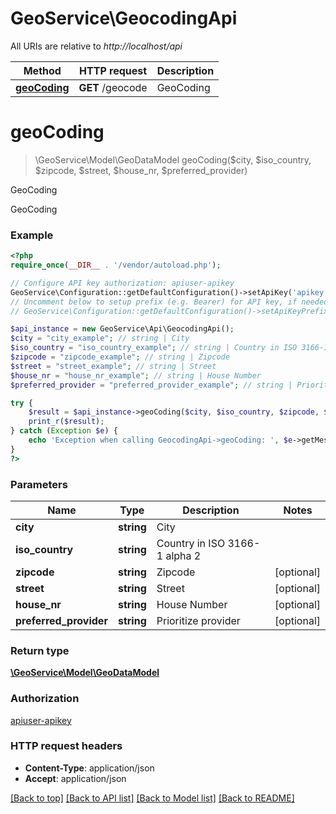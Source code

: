 # GeoService\GeocodingApi

All URIs are relative to *http://localhost/api*

Method | HTTP request | Description
------------- | ------------- | -------------
[**geoCoding**](GeocodingApi.md#geoCoding) | **GET** /geocode | GeoCoding


# **geoCoding**
> \GeoService\Model\GeoDataModel geoCoding($city, $iso_country, $zipcode, $street, $house_nr, $preferred_provider)

GeoCoding

GeoCoding

### Example
```php
<?php
require_once(__DIR__ . '/vendor/autoload.php');

// Configure API key authorization: apiuser-apikey
GeoService\Configuration::getDefaultConfiguration()->setApiKey('apikey', 'YOUR_API_KEY');
// Uncomment below to setup prefix (e.g. Bearer) for API key, if needed
// GeoService\Configuration::getDefaultConfiguration()->setApiKeyPrefix('apikey', 'Bearer');

$api_instance = new GeoService\Api\GeocodingApi();
$city = "city_example"; // string | City
$iso_country = "iso_country_example"; // string | Country in ISO 3166-1 alpha 2
$zipcode = "zipcode_example"; // string | Zipcode
$street = "street_example"; // string | Street
$house_nr = "house_nr_example"; // string | House Number
$preferred_provider = "preferred_provider_example"; // string | Prioritize provider

try {
    $result = $api_instance->geoCoding($city, $iso_country, $zipcode, $street, $house_nr, $preferred_provider);
    print_r($result);
} catch (Exception $e) {
    echo 'Exception when calling GeocodingApi->geoCoding: ', $e->getMessage(), PHP_EOL;
}
?>
```

### Parameters

Name | Type | Description  | Notes
------------- | ------------- | ------------- | -------------
 **city** | **string**| City |
 **iso_country** | **string**| Country in ISO 3166-1 alpha 2 |
 **zipcode** | **string**| Zipcode | [optional]
 **street** | **string**| Street | [optional]
 **house_nr** | **string**| House Number | [optional]
 **preferred_provider** | **string**| Prioritize provider | [optional]

### Return type

[**\GeoService\Model\GeoDataModel**](../Model/GeoDataModel.md)

### Authorization

[apiuser-apikey](../../README.md#apiuser-apikey)

### HTTP request headers

 - **Content-Type**: application/json
 - **Accept**: application/json

[[Back to top]](#) [[Back to API list]](../../README.md#documentation-for-api-endpoints) [[Back to Model list]](../../README.md#documentation-for-models) [[Back to README]](../../README.md)

